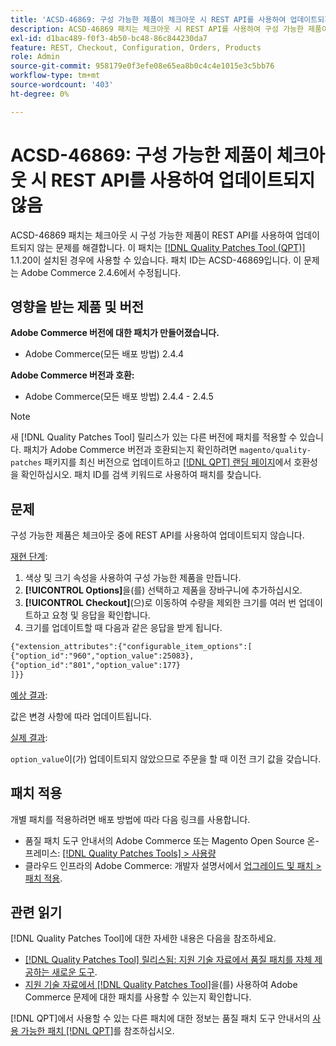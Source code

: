 ```yaml
---
title: 'ACSD-46869: 구성 가능한 제품이 체크아웃 시 REST API를 사용하여 업데이트되지 않음'
description: ACSD-46869 패치는 체크아웃 시 REST API를 사용하여 구성 가능한 제품이 업데이트되지 않는 문제를 해결합니다. 이 패치는 [Quality Patches Tool (QPT)](/help/announcements/adobe-commerce-announcements/magento-quality-patches-released-new-tool-to-self-serve-quality-patches.md) 1.1.20이 설치된 경우 사용할 수 있습니다. 패치 ID는 ACSD-46869입니다. 이 문제는 Adobe Commerce 2.4.6에서 수정됩니다.
exl-id: d1bac489-f0f3-4b50-bc48-86c844230da7
feature: REST, Checkout, Configuration, Orders, Products
role: Admin
source-git-commit: 958179e0f3efe08e65ea8b0c4c4e1015e3c5bb76
workflow-type: tm+mt
source-wordcount: '403'
ht-degree: 0%

---
```


# ACSD-46869: 구성 가능한 제품이 체크아웃 시 REST API를 사용하여 업데이트되지 않음

ACSD-46869 패치는 체크아웃 시 구성 가능한 제품이 REST API를 사용하여 업데이트되지 않는 문제를 해결합니다. 이 패치는 [[!DNL Quality Patches Tool (QPT)]](/help/announcements/adobe-commerce-announcements/magento-quality-patches-released-new-tool-to-self-serve-quality-patches.md) 1.1.20이 설치된 경우에 사용할 수 있습니다. 패치 ID는 ACSD-46869입니다. 이 문제는 Adobe Commerce 2.4.6에서 수정됩니다.

## 영향을 받는 제품 및 버전

**Adobe Commerce 버전에 대한 패치가 만들어졌습니다.**

* Adobe Commerce(모든 배포 방법) 2.4.4

**Adobe Commerce 버전과 호환:**

* Adobe Commerce(모든 배포 방법) 2.4.4 - 2.4.5

>[!NOTE]
>
>새 [!DNL Quality Patches Tool] 릴리스가 있는 다른 버전에 패치를 적용할 수 있습니다. 패치가 Adobe Commerce 버전과 호환되는지 확인하려면 `magento/quality-patches` 패키지를 최신 버전으로 업데이트하고 [[!DNL QPT] 랜딩 페이지](https://experienceleague.adobe.com/tools/commerce-quality-patches/index.html)에서 호환성을 확인하십시오. 패치 ID를 검색 키워드로 사용하여 패치를 찾습니다.

## 문제

구성 가능한 제품은 체크아웃 중에 REST API를 사용하여 업데이트되지 않습니다.

<u>재현 단계</u>:

1. 색상 및 크기 속성을 사용하여 구성 가능한 제품을 만듭니다.
1. **[!UICONTROL Options]**&#x200B;을(를) 선택하고 제품을 장바구니에 추가하십시오.
1. **[!UICONTROL Checkout]**(으)로 이동하여 수량을 제외한 크기를 여러 번 업데이트하고 요청 및 응답을 확인합니다.
1. 크기를 업데이트할 때 다음과 같은 응답을 받게 됩니다.

```REST API
{"extension_attributes":{"configurable_item_options":[
{"option_id":"960","option_value":25083},
{"option_id":"801","option_value":177}
]}}
```

<u>예상 결과</u>:

값은 변경 사항에 따라 업데이트됩니다.

<u>실제 결과</u>:

`option_value`이(가) 업데이트되지 않았으므로 주문을 할 때 이전 크기 값을 갖습니다.

## 패치 적용

개별 패치를 적용하려면 배포 방법에 따라 다음 링크를 사용합니다.

* 품질 패치 도구 안내서의 Adobe Commerce 또는 Magento Open Source 온-프레미스: [[!DNL Quality Patches Tools] > 사용량](https://experienceleague.adobe.com/docs/commerce-operations/tools/quality-patches-tool/usage.html)
* 클라우드 인프라의 Adobe Commerce: 개발자 설명서에서 [업그레이드 및 패치 > 패치 적용](https://devdocs.magento.com/cloud/project/project-patch.html).

## 관련 읽기

[!DNL Quality Patches Tool]에 대한 자세한 내용은 다음을 참조하세요.

* [[!DNL Quality Patches Tool] 릴리스됨: 지원 기술 자료에서 품질 패치를 자체 제공하는 새로운 도구](/help/announcements/adobe-commerce-announcements/magento-quality-patches-released-new-tool-to-self-serve-quality-patches.md).
* [지원 기술 자료에서  [!DNL Quality Patches Tool]](https://experienceleague.adobe.com/docs/commerce-knowledge-base/kb/support-tools/patches/check-patch-for-magento-issue-with-magento-quality-patches.html)을(를) 사용하여 Adobe Commerce 문제에 대한 패치를 사용할 수 있는지 확인합니다.

[!DNL QPT]에서 사용할 수 있는 다른 패치에 대한 정보는 품질 패치 도구 안내서의 [사용 가능한 패치 [!DNL QPT]](https://experienceleague.adobe.com/tools/commerce-quality-patches/index.html)를 참조하십시오.
